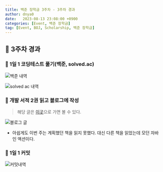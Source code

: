```yaml
---
title: 백준 장학금 3주차 - 3주차 경과
author: dnya0
date:   2023-08-13 23:08:00 +0900
categories: [Event, 백준 장학금]
tag: [Event, BOJ, Scholarship, 백준 장학금]
---
```


## 📌 3주차 경과

### 📎 1일 1 코딩테스트 풀기(백준, solved.ac)

![백준 내역](https://github.com/dnya0/dnya0/assets/84761609/4eb3c796-bda6-4cfd-9a15-32c6dab261f5)

![solved ac 내역](https://github.com/dnya0/dnya0/assets/84761609/7ce567ff-29e7-40c1-8474-d236b32a772f)

### 📎 개발 서적 2권 읽고 블로그에 작성

> 해당 글은 [이곳](https://dnya0.github.io/posts/Moden-Java-in-action/)으로 가면 볼 수 있다.

![블로그 글](https://github.com/dnya0/dnya0/assets/84761609/349768f0-705e-4342-af54-0410c084e9db)

- 아쉽게도 이번 주는 계획했던 책을 읽지 못했다. 대신 다른 책을 읽었는데 모던 자바 인 액션이다.

### 📎 1일 1 커밋

![커밋내역](https://github.com/dnya0/dnya0/assets/84761609/191439e8-b8d8-4438-8a38-a467db3e70da)